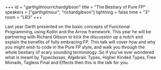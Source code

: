 +++
id = "garthgilmourrichardgibson"
title = "The Bestiary of Pure FP"
speakers = ["garthgilmour", "richardgibson"]
lightning = false
time = "3"
room = "LR3"
+++

Last year Garth presented on the basic concepts of Functional Programming, using Kotlin and the Arrow framework. This year he will be partnering with Richard Gibson to kick the discussion up a notch and explain the benefits of fully embracing FP. This talk will cover how and why you might wish to code in the Pure FP style, and walk you through the whole bestiary of scary sounding terminology. So if you've ever wondered what is meant by Typeclasses, Algebraic Types, Higher Kinded Types, Free Monads, Tagless Final and Effects then this is the talk for you.